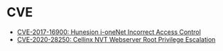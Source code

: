 # CVE

* [CVE-2017-16900: Hunesion i-oneNet Incorrect Access Control](CVE-2017-16900/)
* [CVE-2020-28250: Cellinx NVT Webserver Root Privilege Escalation](CVE-2020-28250/)
